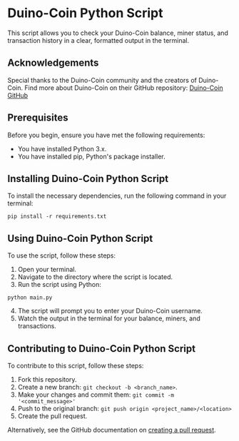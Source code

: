 
# Duino-Coin Python Script

This script allows you to check your Duino-Coin balance, miner status, and transaction history in a clear, formatted output in the terminal.

## Acknowledgements

Special thanks to the Duino-Coin community and the creators of Duino-Coin. Find more about Duino-Coin on their GitHub repository:
[Duino-Coin GitHub](https://github.com/revoxhere/duino-coin)

## Prerequisites

Before you begin, ensure you have met the following requirements:
- You have installed Python 3.x.
- You have installed pip, Python's package installer.

## Installing Duino-Coin Python Script

To install the necessary dependencies, run the following command in your terminal:

```
pip install -r requirements.txt
```

## Using Duino-Coin Python Script

To use the script, follow these steps:

1. Open your terminal.
2. Navigate to the directory where the script is located.
3. Run the script using Python:

```
python main.py
```

4. The script will prompt you to enter your Duino-Coin username.
5. Watch the output in the terminal for your balance, miners, and transactions.

## Contributing to Duino-Coin Python Script

To contribute to this script, follow these steps:

1. Fork this repository.
2. Create a new branch: `git checkout -b <branch_name>`.
3. Make your changes and commit them: `git commit -m '<commit_message>'`
4. Push to the original branch: `git push origin <project_name>/<location>`
5. Create the pull request.

Alternatively, see the GitHub documentation on [creating a pull request](https://help.github.com/articles/creating-a-pull-request/).


